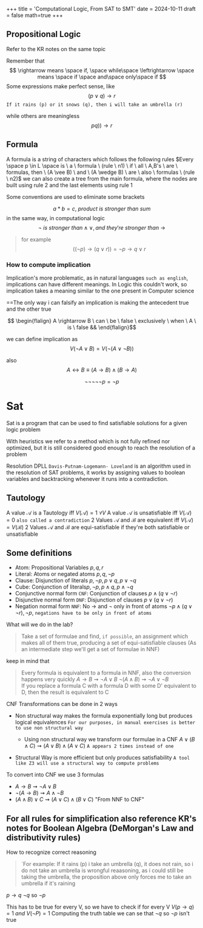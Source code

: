 +++
title = 'Computational Logic, From SAT to SMT'
date = 2024-10-11
draft = false
math=true
+++


## Propositional Logic 
Refer to the KR notes on the same topic

Remember that
$$ \rightarrow means \space if, \space while\space \leftrightarrow \space means \space if \space and\space only\space if $$
Some expressions make perfect sense, like
$$(p\vee q) \rightarrow r$$
`If it rains (p) or it snows (q), then i will take an umbrella (r)`

while others are meaningless
$$pq)) \rightarrow r$$
## Formula
A formula is a string of characters which follows the following rules
$Every \space p \in L \space is \ a \ formula \ (rule \ n1) \ if \ all \ A,B's \ are \ formulas, then \ (A \vee B) \ and \ (A \wedge B) \ are \ also \ formulas \ (rule \ n2)$
we can also create a tree from the main formula, where the nodes are built using rule 2 and the last elements using rule 1

Some conventions are used to eliminate some brackets

$$ a*b=c, \ product \ is \ stronger \ than \ sum $$
in the same way, in computational logic
$$ \neg \ is \ stronger \ than \wedge \vee, and \ they're \ stronger \ than \ \rightarrow $$
>for example
>$$ ((\neg p) \rightarrow (q \vee r)) = \neg p \rightarrow q \vee r $$

### How to compute implication 
Implication's more problematic, as in natural languages `such as english`, implications can have different meanings. 
In Logic this couldn't work, so implication takes a meaning similar to the one present in Computer science

==The only way i can falsify an implication is making the antecedent true and the other true

$$ \begin{flalign} A \rightarrow B \ can  \ be \ false \ exclusively \ when  \ A  \ is \ false && \end{flalign}$$

we can define implication as 
$$ V(\neg A \vee B) = V(\neg(A \vee \neg B)) $$

also 
$$ A \leftrightarrow B \equiv (A \rightarrow B) \wedge (B \rightarrow A)$$

$$ \neg \neg \neg \neg \neg p = \neg p$$

# Sat
Sat is a program that can be used to find satisfiable solutions for a given logic problem 

With heuristics we refer to a method which is not fully refined nor optimized, but it is still considered good enough to reach the resolution of a problem

Resolution
DPLL `Davis-Putnam-Logemann- Loveland` is an algorithm used in the resolution of SAT problems, it works by assigning values to boolean variables and backtracking whenever it runs into a contradiction.

## Tautology
A value $\mathcal{A}$ is a Tautology iff $V(\mathcal{A}) = 1 \ \forall V$
A value $\mathcal{A}$ is unsatisfiable iff $V(\mathcal{A}) = 0$ `also called a contradiction`
2 Values $\mathcal{A}$ and $\mathcal{B}$ are equivalent iff $V(\mathcal{A}) = V(\mathcal{B})$
2 Values $\mathcal{A}$ and $\mathcal{B}$ are equi-satisfiable if they're both satisfiable or unsatisfiable

## Some definitions
- Atom: Propositional Variables  $p, q, r$
- Literal: Atoms or negated atoms $p, q, \neg p$ 
- Clause: Disjunction of literals $p, \neg p, p \vee q, p \vee \neg q$
- Cube: Conjunction of literals$p, \neg p, p \wedge q, p \wedge \neg q$
- Conjunctive normal form `CNF`: Conjunction of clauses $p \wedge (q\vee \neg r)$
- Disjunctive normal form `DNF`: Disjunction of clauses $p \vee (q\vee \neg r)$
- Negation normal form `NNF`: No $\rightarrow$ and $\neg$ only in front of atoms $\neg p \wedge (q \vee \neg r), \neg p$, `negations have to be only in front of atoms` 

What will we do in the lab?
>Take a set of formulae and find, `if possible`, an assignment which makes all of them true, producing a set of equi-satisfiable clauses (As an intermediate step we'll get a set of formulae in NNF)

keep in mind that
> Every formula is equivalent to a formula in NNF, also the conversion happens very quickly
> $A \rightarrow B \rightsquigarrow \neg A \vee B$
> $\neg(A\wedge B) \rightsquigarrow \neg A \vee \neg B$  
> If you replace a formula C with a formula D with some D' equivalent to D, then the result is equivalent to C


CNF Transformations can be done in 2 ways
- Non structural way makes the formula exponentially long but produces logical equivalences `For our purposes, in manual exercises is better to use non structural way`  
	- Using non structural way we transform our formulae in a CNF $A \vee (B\wedge C) \rightsquigarrow (A\vee B) \wedge (A\vee C)$  `A appears 2 times instead of one`


- Structural Way is more efficient but only produces satisfiability `A tool like Z3 will use a structural way to compute problems`

To convert into CNF we use 3 formulas 
- $A \rightarrow B \rightsquigarrow \neg A \vee B$ 
- $\neg (A\rightarrow B) \rightsquigarrow A \wedge \neg B$
- $(A \wedge B) \vee C \rightsquigarrow (A \vee C) \wedge (B \vee C)$ "From NNF to CNF"

For all rules for simplification also reference KR's notes for Boolean Algebra (DeMorgan's Law and distributivity rules)
---
How to recognize correct reasoning
>`For example: If it rains (p) i take an umbrella (q), it does not rain, so i do not take an umbrella is wrongful reaasoning, as i could still be taking the umbrella, the proposition above only forces me to take an umbrella if it's raining

$p \rightarrow q$
$\neg q$  so $\neg p$ 

This has to be true for every V, so we have to check if for every V $V(p\rightarrow q) = 1 \  and \  V(\neg P) = 1$
Computing the truth table we can se that $\neg q$  so $\neg p$  isn't true